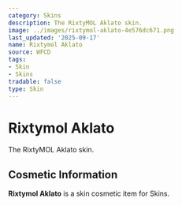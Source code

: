 ```yaml
---
category: Skins
description: The RixtyMOL Aklato skin.
image: ../images/rixtymol-aklato-4e576dc671.png
last_updated: '2025-09-17'
name: Rixtymol Aklato
source: WFCD
tags:
- Skin
- Skins
tradable: false
type: Skin
---
```


# Rixtymol Aklato

The RixtyMOL Aklato skin.

## Cosmetic Information

**Rixtymol Aklato** is a skin cosmetic item for Skins.

